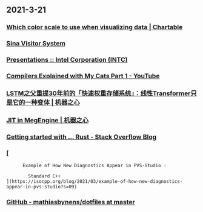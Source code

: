 
## 2021-3-21

### [Which color scale to use when visualizing data | Chartable](https://blog.datawrapper.de/which-color-scale-to-use-in-data-vis/index.html)

### [Sina Visitor System](https://passport.weibo.com/visitor/visitor?_rand=1616302670.9554&a=enter&domain=.weibo.com&entry=miniblog&ua=php-sso_sdk_client-0.6.36&url=https%3A%2F%2Fweibo.com%2F1642628345%2FK76P64fiy)

### [Presentations :: Intel Corporation (INTC)](https://www.intc.com/news-events/presentations)

### [Compilers Explained with My Cats Part 1 - YouTube](https://www.youtube.com/watch?v=5ANs3FcfsWQ)

### [LSTM之父重提30年前的「快速权重存储系统」：线性Transformer只是它的一种变体 | 机器之心](https://www.jiqizhixin.com/articles/2021-03-21)

### [JIT in MegEngine | 机器之心](https://www.jiqizhixin.com/articles/2021-03-18)

### [Getting started with ... Rust - Stack Overflow Blog](https://stackoverflow.blog/2021/03/15/getting-started-with-rust/)

### [
              
          Example of How New Diagnostics Appear in PVS-Studio :
        
            Standard C++
    ](https://isocpp.org/blog/2021/03/example-of-how-new-diagnostics-appear-in-pvs-studio?s=09)

### [GitHub - mathiasbynens/dotfiles at master](https://github.com/mathiasbynens/dotfiles/tree/master)